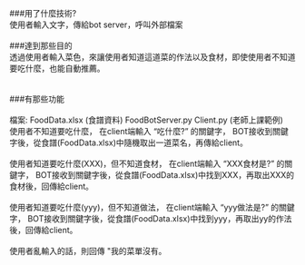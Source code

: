 ###用了什麼技術?<br/>
使用者輸入文字，傳給bot server，呼叫外部檔案 
<br/>
<br/>
###達到那些目的<br/>
透過使用者輸入菜色，來讓使用者知道這道菜的作法以及食材，即使使用者不知道要吃什麼，也能自動推薦。	
<br/>
<br/>
###有那些功能<br/>	
檔案: FoodData.xlsx (食譜資料) FoodBotServer.py Client.py (老師上課範例) 
<br/>
使用者不知道要吃什麼， 在client端輸入 “吃什麼?” 的關鍵字， BOT接收到關鍵字後，從食譜(FoodData.xlsx)中隨機取出一道菜名，再傳給client。
<br/>
<br/>
使用者知道要吃什麼(XXX)，但不知道食材， 在client端輸入 “XXX食材是?” 的關鍵字， BOT接收到關鍵字後，從食譜(FoodData.xlsx)中找到XXX，再取出XXX的食材後，回傳給client。
<br/>
<br/>
使用者知道要吃什麼(yyy)，但不知道做法， 在client端輸入 “yyy做法是?” 的關鍵字， BOT接收到關鍵字後，從食譜(FoodData.xlsx)中找到yyy，再取出yy的作法後，回傳給client。
<br/>
<br/>
使用者亂輸入的話，則回傳 "我的菜單沒有。
<br/>
